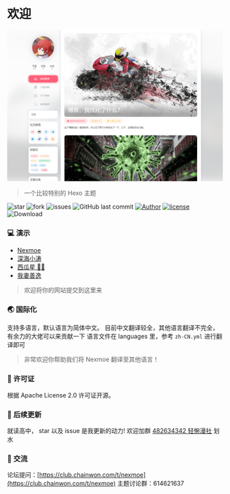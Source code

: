 # 欢迎

![&#x9884;&#x89C8;&#x56FE;](.gitbook/assets/cover.png)

> 一个比较特别的 Hexo 主题

![star](https://img.shields.io/github/stars/nexmoe/hexo-theme-nexmoe.svg) ![fork](https://img.shields.io/github/forks/nexmoe/hexo-theme-nexmoe.svg) ![issues](https://img.shields.io/github/issues/nexmoe/hexo-theme-nexmoe.svg) ![GitHub last commit](https://img.shields.io/github/last-commit/nexmoe/hexo-theme-nexmoe.svg?label=commits) [![Author](https://img.shields.io/badge/author-%E6%8A%98%E5%BD%B1%E8%BD%BB%E6%A2%A6-red.svg)](https://nexmoe.com) [![license](https://img.shields.io/github/license/nexmoe/hexo-theme-nexmoe.svg)](https://github.com/nexmoe/hexo-theme-nexmoe/blob/master/LICENSE) ![Download](https://img.shields.io/badge/download-29.9KB-brightgreen.svg)

### 💻 演示

* [Nexmoe](https://nexmoe.com/)
* [深海小涛](https://hexo.xtaolink.cn/)
* [西瓜星 🍉✨](https://suikastar.com/)
* [我妻善逸](http://fguby.love/)

> 欢迎将你的网站提交到这里来

### 🌏 国际化

支持多语言，默认语言为简体中文。 目前中文翻译较全，其他语言翻译不完全，有余力的大佬可以来贡献一下 语言文件在 languages 里，参考 `zh-CN.yml` 进行翻译即可

> 非常欢迎你帮助我们将 Nexmoe 翻译至其他语言！

### 📄 许可证

根据 Apache License 2.0 许可证开源。

### 🍻 后续更新

就读高中， star 以及 issue 是我更新的动力! 欢迎加群 [482634342 轻惋漫社](https://jq.qq.com/?_wv=1027&k=5CfKHun) 划水

### 💬 交流

论坛提问：[https://club.chainwon.com/t/nexmoe](https://club.chainwon.com/t/nexmoe) 主题讨论群：614621637

